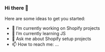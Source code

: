 ### Hi there 👋



Here are some ideas to get you started:

- 🔭 I’m currently working on Shopify projects
- 🌱 I’m currently learning JS
- 💬 Ask me about Shopify setup projects
- 📫 How to reach me: ...
